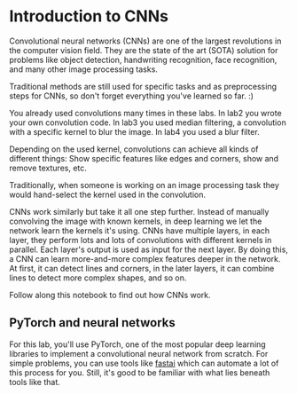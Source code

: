 # Introduction to CNNs

Convolutional neural networks (CNNs) are one of the largest revolutions in the computer vision field. They are the state of the art (SOTA) solution for problems like object detection, handwriting recognition, face recognition, and many other image processing tasks.

Traditional methods are still used for specific tasks and as preprocessing steps for CNNs, so don't forget everything you've learned so far. :)

You already used convolutions many times in these labs. In lab2 you wrote your own convolution code. In lab3 you used median filtering, a convolution with a specific kernel to blur the image. In lab4 you used a blur filter.

Depending on the used kernel, convolutions can achieve all kinds of different things: Show specific features like edges and corners, show and remove textures, etc.

Traditionally, when someone is working on an image processing task they would hand-select the kernel used in the convolution.

CNNs work similarly but take it all one step further. Instead of manually convolving the image with known kernels, in deep learning we let the network learn the kernels it's using. CNNs have multiple layers, in each layer, they perform lots and lots of convolutions with different kernels in parallel. Each layer's output is used as input for the next layer. By doing this, a CNN can learn more-and-more complex features deeper in the network. At first, it can detect lines and corners, in the later layers, it can combine lines to detect more complex shapes, and so on.

Follow along this notebook to find out how CNNs work.

## PyTorch and neural networks

For this lab, you'll use PyTorch, one of the most popular deep learning libraries to implement a convolutional neural network from scratch. For simple problems, you can use tools like [fastai](https://docs.fast.ai) which can automate a lot of this process for you. Still, it's good to be familiar with what lies beneath tools like that.



